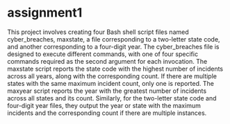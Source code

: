 # assignment1
 This project involves creating four Bash shell script files named cyber_breaches, maxstate, a file corresponding to a two-letter state code, and another corresponding to a four-digit year. The cyber_breaches file is designed to execute different commands, with one of four specific commands required as the second argument for each invocation. The maxstate script reports the state code with the highest number of incidents across all years, along with the corresponding count. If there are multiple states with the same maximum incident count, only one is reported. The maxyear script reports the year with the greatest number of incidents across all states and its count. Similarly, for the two-letter state code and four-digit year files, they output the year or state with the maximum incidents and the corresponding count if there are multiple instances.
